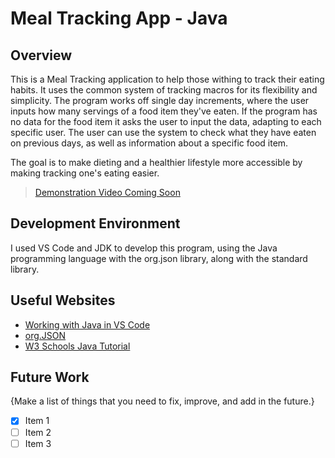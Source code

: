 # Meal Tracking App - Java

## Overview

This is a Meal Tracking application to help those withing to track their eating habits. It uses the common system of tracking macros for its flexibility and simplicity.  The program works off single day increments, where the user inputs how many servings of a food item they've eaten. If the program has no data for the food item it asks the user to input the data, adapting to each specific user. The user can use the system to check what they have eaten on previous days, as well as information about a specific food item.

The goal is to make dieting and a healthier lifestyle more accessible by making tracking one's eating easier.

> [Demonstration Video Coming Soon](http://youtube.link.goes.here)

## Development Environment

I used VS Code and JDK to develop this program, using the Java programming language with the org.json library, along with the standard library.

## Useful Websites

* [Working with Java in VS Code](https://code.visualstudio.com/docs/java/java-project)
* [org.JSON](https://www.tutorialspoint.com/org_json/org_json_jsonstringer.htm)
* [W3 Schools Java Tutorial](https://www.w3schools.com/java/java_intro.asp)

## Future Work

{Make a list of things that you need to fix, improve, and add in the future.}
- [x] Item 1
- [ ] Item 2
- [ ] Item 3